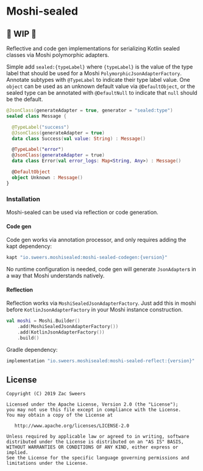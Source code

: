 Moshi-sealed
============

## 🚧 WIP 🚧

Reflective and code gen implementations for serializing Kotlin sealed classes via Moshi polymorphic adapters.

Simple add `sealed:{typeLabel}` where `{typeLabel}` is the value of the type label that should be
used for a Moshi `PolymorphicJsonAdapterFactory`. Annotate subtypes with `@TypeLabel` to indicate 
their type label value. One `object` can be used as an unknown default value via `@DefaultObject`, 
or the sealed type can be annotated with `@DefaultNull` to indicate that `null` should be the default.

```kotlin
@JsonClass(generateAdapter = true, generator = "sealed:type")
sealed class Message {

  @TypeLabel("success")
  @JsonClass(generateAdapter = true)
  data class Success(val value: String) : Message()

  @TypeLabel("error")
  @JsonClass(generateAdapter = true)
  data class Error(val error_logs: Map<String, Any>) : Message()

  @DefaultObject
  object Unknown : Message()
}
```

### Installation

Moshi-sealed can be used via reflection or code generation.

#### Code gen

Code gen works via annotation processor, and only requires adding the kapt dependency:

```gradle
kapt "io.sweers.moshisealed:moshi-sealed-codegen:{version}"
```

No runtime configuration is needed, code gen will generate `JsonAdapter`s in a way that Moshi understands
natively.

#### Reflection

Reflection works via `MoshiSealedJsonAdapterFactory`. Just add this in moshi before 
`KotlinJsonAdapterFactory` in your Moshi instance construction.

```kotlin
val moshi = Moshi.Builder()
    .add(MoshiSealedJsonAdapterFactory())
    .add(KotlinJsonAdapterFactory())
    .build()
```

Gradle dependency:

```gradle
implementation "io.sweers.moshisealed:moshi-sealed-reflect:{version}"
```

License
-------

    Copyright (C) 2019 Zac Sweers

    Licensed under the Apache License, Version 2.0 (the "License");
    you may not use this file except in compliance with the License.
    You may obtain a copy of the License at

       http://www.apache.org/licenses/LICENSE-2.0

    Unless required by applicable law or agreed to in writing, software
    distributed under the License is distributed on an "AS IS" BASIS,
    WITHOUT WARRANTIES OR CONDITIONS OF ANY KIND, either express or implied.
    See the License for the specific language governing permissions and
    limitations under the License.
